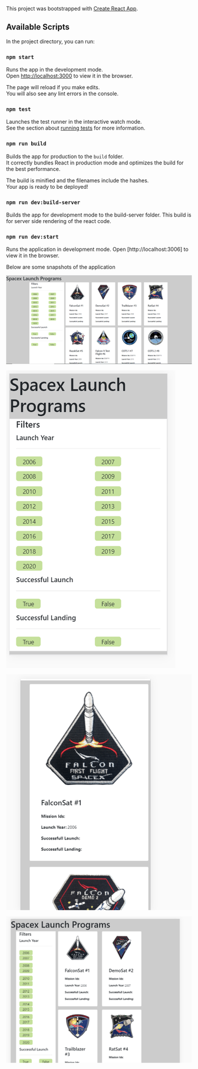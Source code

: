 This project was bootstrapped with [Create React App](https://github.com/facebook/create-react-app).

## Available Scripts

In the project directory, you can run:

### `npm start`

Runs the app in the development mode.<br />
Open [http://localhost:3000](http://localhost:3000) to view it in the browser.

The page will reload if you make edits.<br />
You will also see any lint errors in the console.

### `npm test`

Launches the test runner in the interactive watch mode.<br />
See the section about [running tests](https://facebook.github.io/create-react-app/docs/running-tests) for more information.

### `npm run build`

Builds the app for production to the `build` folder.<br />
It correctly bundles React in production mode and optimizes the build for the best performance.

The build is minified and the filenames include the hashes.<br />
Your app is ready to be deployed!

### `npm run dev:build-server`

Builds the app for development mode to the build-server folder.
This build is for server side rendering of the react code.

### `npm run dev:start`

Runs the application in development mode.
Open [http://localhost:3006] to view it in the browser.

Below are some snapshots of the application 


![Alt text](https://github.com/MayankDargan/spacexprogram/blob/development/public/desktop.PNG?raw=true "Desktop View")

![Alt text](https://github.com/MayankDargan/spacexprogram/blob/development/public/mobile1.PNG "Mobile View")

![Alt text](https://github.com/MayankDargan/spacexprogram/blob/development/public/mobile2.PNG?raw=true "Mobile View")

![Alt text](https://github.com/MayankDargan/spacexprogram/blob/development/public/tablet.PNG?raw=true "Tablet View")
